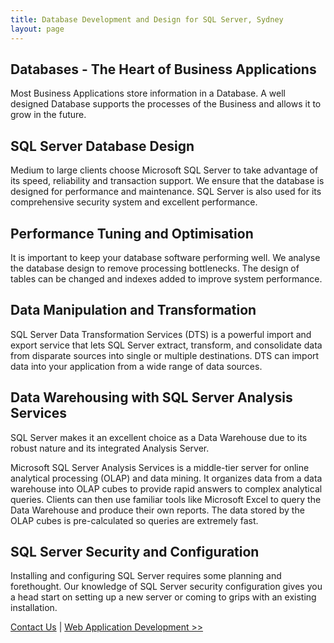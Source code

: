 ```yaml
---
title: Database Development and Design for SQL Server, Sydney
layout: page
---
```


<h2>Databases - The Heart of Business Applications</h2>
<p>
  Most Business Applications store information in a Database. A well designed
  Database supports the processes of the Business and allows it to grow in the
  future.
</p>
<h2>SQL Server Database Design</h2>
<p>
  Medium to large clients choose Microsoft SQL Server to take advantage of its
  speed, reliability and transaction support. We ensure that the database is
  designed for performance and maintenance. SQL Server is also used for its
  comprehensive security system and excellent performance.
</p>
<h2>Performance Tuning and Optimisation</h2>
<p>
  It is important to keep your database software performing well. We analyse the
  database design to remove processing bottlenecks. The design of tables can be
  changed and indexes added to improve system performance.
</p>
<h2>
  Data Manipulation and Transformation
</h2>
<p>
  SQL Server Data Transformation Services (DTS) is a powerful import and export
  service that lets SQL Server extract, transform, and consolidate data from
  disparate sources into single or multiple destinations. DTS can import data
  into your application from a wide range of data sources.
</p>
<h2>
  Data Warehousing with SQL Server Analysis Services
</h2>
<p>
  SQL Server makes it an excellent choice as a Data Warehouse due to its robust
  nature and its integrated Analysis Server.
</p>
<p>
  Microsoft SQL Server Analysis Services is a middle-tier server for online
  analytical processing (OLAP) and data mining. It organizes data from a data
  warehouse into OLAP cubes to provide rapid answers to complex analytical
  queries. Clients can then use familiar tools like Microsoft Excel to query the
  Data Warehouse and produce their own reports. The data stored by the OLAP
  cubes is pre-calculated so queries are extremely fast.
</p>
<h2>SQL Server Security and Configuration</h2>
<p>
  Installing and configuring SQL Server requires some planning and forethought.
  Our knowledge of SQL Server security configuration gives you a head start on
  setting up a new server or coming to grips with an existing installation.
</p>

<p>
  <a href="../../contact">Contact Us</a> |
  <a href="../webapplications.aspx">Web Application Development &gt;&gt;</a>
</p>

